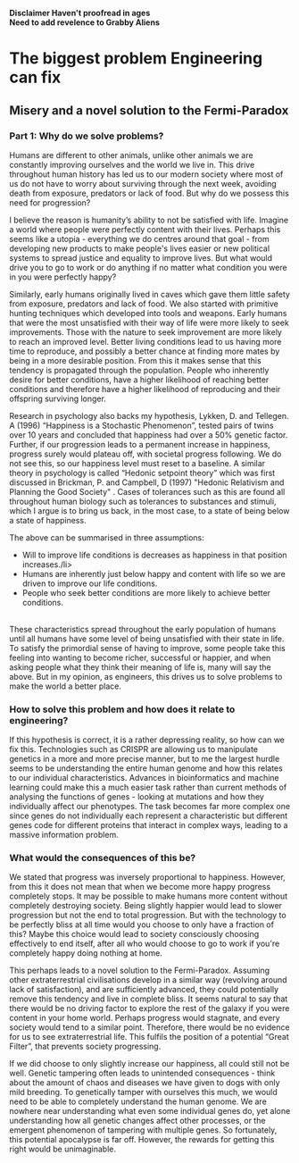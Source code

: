 __Disclaimer Haven't proofread in ages__
<br>
__Need to add revelence to Grabby Aliens__

<h1 id="title">The biggest problem Engineering can fix</h1>
<h2>Misery and a novel solution to the Fermi-Paradox</h2>
<h3>Part 1: Why do we solve problems?</h3>

<p>Humans are different to other animals, unlike other animals we are constantly improving ourselves and the world we live in. This drive throughout human history has led us to our modern society where most of us do not have to worry about surviving through the next week, avoiding death from exposure, predators or lack of food. But why do we possess this need for progression? </p>
<p>I believe the reason is humanity’s ability to not be satisfied with life. Imagine a world where people were perfectly content with their lives. Perhaps this seems like a utopia - everything we do centres around that goal - from developing new products to make people's lives easier or new political systems to spread justice and equality to improve lives. But what would drive you to go to work or do anything if no matter what condition you were in you were perfectly happy? </p>
<p>
   Similarly, early humans originally lived in caves which gave them little safety from exposure, predators and lack of food. We also started with primitive hunting techniques which developed into tools and weapons. Early humans that were the most unsatisfied with their way of life were more likely to seek improvements. Those with the nature to seek improvement are more likely to reach an improved level. Better living conditions lead to us having more time to reproduce, and possibly a better chance at finding more mates by being in a more desirable position. From this it makes sense that this tendency is propagated through the population.  People who inherently desire for better conditions, have a higher likelihood of reaching better conditions and therefore have a higher likelihood of reproducing and their offspring surviving longer.
</p>
<p>
   Research in psychology also backs my hypothesis, Lykken, D. and Tellegen. A (1996) “Happiness is a Stochastic Phenomenon”, tested pairs of twins over 10 years and concluded that happiness had over a 50% genetic factor. Further, if our progression leads to a permanent increase in happiness, progress surely would plateau off, with societal progress following. We do not see this, so our happiness level must reset to a baseline. A similar theory in psychology is called “Hedonic setpoint theory” which was first discussed in Brickman, P. and Campbell, D (1997) "Hedonic Relativism and Planning the Good Society" . Cases of tolerances such as this are found all throughout human biology such as tolerances to substances and stimuli, which I argue is to bring us back, in the most case, to a state of being below a state of happiness.
</p>
<p>
   The above can be summarised in three assumptions:<br>
   <ul>
         <li>Will to improve life conditions is decreases as happiness in that position increases./li>
         <li>Humans are inherently just below happy and content with life so we are driven to improve our life conditions.</li>
         <li>People who seek better conditions are more likely to achieve better conditions.</li>
   </ul>
   <br>
   These characteristics spread throughout the early population of humans until all humans have some level of being unsatisfied with their state in life. To satisfy the primordial sense of having to improve, some people take this feeling into wanting to become richer, successful or happier, and when asking people what they think their meaning of life is, many will say the above. But in my opinion, as engineers, this drives us to solve problems to make the world a better place.

</p>
<h3>How to solve this problem and how does it relate to engineering?</h3>
<p>
   If this hypothesis is correct, it is a rather depressing reality, so how can we fix this. Technologies such as CRISPR are allowing us to manipulate genetics in a more and more precise manner, but to me the largest hurdle seems to be understanding the entire human genome and how this relates to our individual characteristics. Advances in bioinformatics and machine learning could make this a much easier task rather than current methods of analysing the functions of genes - looking at mutations and how they individually affect our phenotypes. The task becomes far more complex one since genes do not individually each represent a characteristic but different genes code for different proteins that interact in complex ways, leading to a massive information problem.
</p>
<h3>What would the consequences of this be?</h3>
<p>
   We stated that progress was inversely proportional to happiness. However, from this it does not mean that when we become more happy progress completely stops. It may be possible to make humans more content without completely destroying society. Being slightly happier would lead to slower progression but not the end to total progression. But with the technology to be perfectly bliss at all time would you choose to only have a fraction of this? Maybe this choice would lead to society consciously choosing effectively to end itself, after all who would choose to go to work if you're completely happy doing nothing at home.
</p>
<p>
   This perhaps leads to a novel solution to the Fermi-Paradox. Assuming other extraterrestrial civilisations develop in a similar way (revolving around lack of satisfaction), and are sufficiently advanced, they could potentially remove this tendency and live in complete bliss. It seems natural to say that there would be no driving factor to explore the rest of the galaxy if you were content in your home world. Perhaps progress would stagnate, and every society would tend to a similar point. Therefore, there would be no evidence for us to see extraterrestrial life. This fulfils the position of a potential “Great Filter”, that prevents society progressing.
</p>
<p>
   If we did choose to only slightly increase our happiness, all could still not be well. Genetic tampering often leads to unintended consequences - think about the amount of chaos and diseases we have given to dogs with only mild breeding. To genetically tamper with ourselves this much, we would need to be able to completely understand the human genome. We are nowhere near understanding what even some individual genes do, yet alone understanding how all genetic changes affect other processes, or the emergent phenomenon of tampering with multiple genes. So fortunately, this potential apocalypse is far off. However, the rewards for getting this right would be unimaginable.
</p>